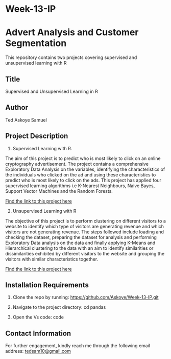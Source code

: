 # Week-13-IP
# Advert Analysis and Customer Segmentation
This repository contains two projects covering supervised and unsupervised learning with R

## Title
Supervised and Unsupervised Learning in R 

## Author
Ted Askoye Samuel

## Project Description
1. Supervised Learning with R.

The aim of this project is to predict who is most likely to click on an online cryptography advertisement. The project contains a comprehensive Exploratory Data Analysis on the variables, identifying the characteristics of the individuals who clicked on the ad and using these characteristics to predict who is most likely to click on the ads. This project has applied four supervised learning algorithms i.e K-Nearest Neighbours, Naive Bayes, Support Vector Machines and the Random Forests.

[Find the link to this project here](https://github.com/Askoye/Week-13-IP/blob/master/Advertising-in-R-Modelling.pdf)

2. Unsupervised Learning with R

The objective of this project is to perform clustering on different visitors to a website to identify which type of visitors are generating revenue and which visitors are not generating revenue. The steps followed include loading and checking the dataset, preparing the dataset for analysis and performing Exploratory Data analysis on the data and finally applying K-Means and Hierarchical clustering to the data with an aim to identify similarities or dissimilarities exhibited by different visitors to the website and grouping the visitors with similar characteristics together.

[Find the link to this project here](https://github.com/Askoye/Week-13-IP/blob/master/Unsupervised-Learning-in-R.pdf)

  
 ## Installation Requirements
1. Clone the repo by running: https://github.com/Askoye/Week-13-IP.git

2. Navigate to the project directory: cd pandas

3. Open the Vs code: code

## Contact Information
For further engagement, kindly reach me through the following email address: tedsam10@gmail.com

